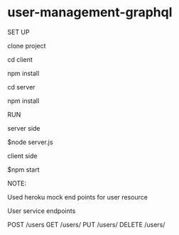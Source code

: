# user-management-graphql

SET UP

clone project 

cd client 

npm install

cd server

npm install 

RUN

server side

$node server.js

client side

$npm start



NOTE:

Used heroku mock end points for user resource


User service endpoints

POST /users
GET /users/<userId>
PUT /users/<userId>
DELETE /users/<userId>
